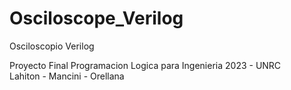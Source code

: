 # Osciloscope_Verilog
Osciloscopio Verilog  

Proyecto Final Programacion Logica para Ingenieria 2023 - UNRC  
Lahiton - Mancini - Orellana
